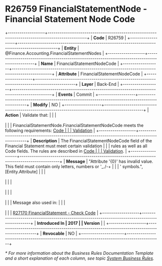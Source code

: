 ﻿---
erp.type: business-rule
erp.entity: Finance.Accounting.FinancialStatementNodes
---

# R26759 FinancialStatementNode - Financial Statement Node Code
+-------------------+--------------------------------------------------------------------------------------------------+
| **Code**          | R26759                                                                                           |
+-------------------+--------------------------------------------------------------------------------------------------+
| **Entity**        | @Finance.Accounting.FinancialStatementNodes                                                      |
+-------------------+--------------------------------------------------------------------------------------------------+
| **Name**          | FinancialStatementNodeCode                                                                       |
+-------------------+--------------------------------------------------------------------------------------------------+
| **Attribute**     | FinancialStatementNodeCode                                                                       |
+-------------------+--------------------------------------------------------------------------------------------------+
| **Layer**         | Back-End                                                                                         |
+-------------------+--------------------------------------------------------------------------------------------------+
| **Events**        | Commit                                                                                           |
+-------------------+--------------------------------------------------------------------------------------------------+
| **Modify**        | NO                                                                                               |
+-------------------+--------------------------------------------------------------------------------------------------+
| **Action**        | Validate that:                                                                                   |
|                   | <br/><br/>                                                                                       |
|                   | FinancialStatementNode.FinancialStatementNodeCode meets the following requirements: [Code        |
|                   | Validation](../reference/code-validation.md)                                                     |
+-------------------+--------------------------------------------------------------------------------------------------+
| **Description**   | The FinancialStatementNodeCode field of the Financial Statement must meet certain validation     |
|                   | rules as well as all Code fields. The rules are described in [Code                               |
|                   | Validation](../reference/code-validation.md).                                                    |
+-------------------+--------------------------------------------------------------------------------------------------+
| **Message**       | \"Attribute \'{0}\' has invalid value. This field must contain only letters, numbers or \'\_./-+ |
|                   | \' symbols.\", \[Entity.Attribute\]                                                              |
|                   | <br/><br/>                                                                                       |
|                   | <br/><br/>                                                                                       |
|                   | <br/><br/>                                                                                       |
|                   | Message also used in:                                                                            |
|                   | <br/><br/>                                                                                       |
|                   | [R27170 FinancialStatement - Check Code](R27170.md)                                              |
+-------------------+--------------------------------------------------------------------------------------------------+
| **Introduced In   | 2017                                                                                             |
| Version**         |                                                                                                  |
+-------------------+--------------------------------------------------------------------------------------------------+
| **Revocable**        | NO                                                                                            |
+----------------------+-----------------------------------------------------------------------------------------------+

*\* For more information about the Business Rules Documentation Template and a short explanation of each column, see
topic [System Business Rules](../templates/template-description-system-business-rules.md).*
